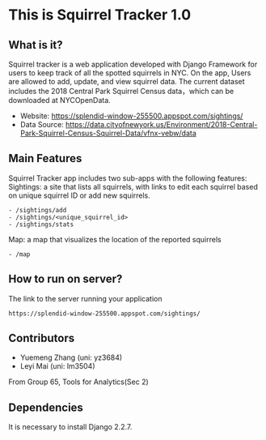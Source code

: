 This is Squirrel Tracker 1.0
====================================


What is it?
-------------------
Squirrel tracker is a web application developed with Django Framework for users to keep track of all the spotted squirrels in NYC. On the app, Users are allowed to add, update, and view squirrel data. The current dataset includes the 2018 Central Park Squirrel Census data，which can be downloaded at NYCOpenData. 

- Website: https://splendid-window-255500.appspot.com/sightings/
- Data Source: https://data.cityofnewyork.us/Environment/2018-Central-Park-Squirrel-Census-Squirrel-Data/vfnx-vebw/data


Main Features
-------------------
Squirrel Tracker app includes two sub-apps with the following features:
Sightings: a site that lists all squirrels, with links to edit each squirrel based on unique squirrel ID or add new squirrels.

    - /sightings/add
    - /sightings/<unique_squirrel_id>
    - /sightings/stats
    
Map: a map that visualizes the location of the reported squirrels
    
    - /map


How to run on server?
------------------
The link to the server running your application

    https://splendid-window-255500.appspot.com/sightings/


Contributors
-----------------------
- Yuemeng Zhang (uni: yz3684)
- Leyi Mai (uni: lm3504)

From Group 65, Tools for Analytics(Sec 2)


Dependencies
------------
It is necessary to install Django 2.2.7.
